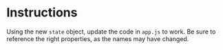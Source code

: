 # Instructions

Using the new `state` object, update the code in `app.js` to work. Be sure to reference the right properties, as the names may have changed. 
